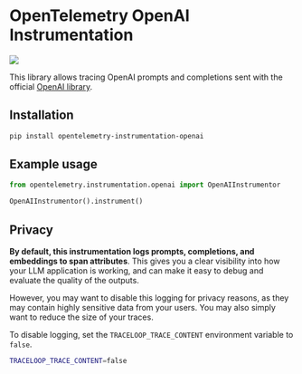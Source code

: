 # OpenTelemetry OpenAI Instrumentation

<a href="https://pypi.org/project/opentelemetry-instrumentation-openai/">
    <img src="https://badge.fury.io/py/opentelemetry-instrumentation-openai.svg">
</a>

This library allows tracing OpenAI prompts and completions sent with the official [OpenAI library](https://github.com/openai/openai-python).

## Installation

```bash
pip install opentelemetry-instrumentation-openai
```

## Example usage

```python
from opentelemetry.instrumentation.openai import OpenAIInstrumentor

OpenAIInstrumentor().instrument()
```

## Privacy

**By default, this instrumentation logs prompts, completions, and embeddings to span attributes**. This gives you a clear visibility into how your LLM application is working, and can make it easy to debug and evaluate the quality of the outputs.

However, you may want to disable this logging for privacy reasons, as they may contain highly sensitive data from your users. You may also simply want to reduce the size of your traces.

To disable logging, set the `TRACELOOP_TRACE_CONTENT` environment variable to `false`.

```bash
TRACELOOP_TRACE_CONTENT=false
```
